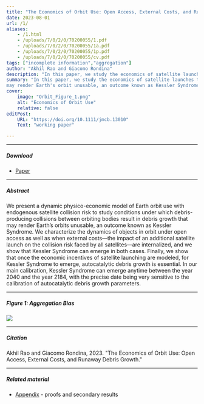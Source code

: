 ```yaml
---
title: "The Economics of Orbit Use: Open Access, External Costs, and Runaway Debris Growth" 
date: 2023-08-01
url: /1/
aliases: 
    - /1.html
    - /uploads/7/0/2/0/70200055/1.pdf
    - /uploads/7/0/2/0/70200055/1a.pdf
    - /uploads/7/0/2/0/70200055/1p.pdf
    - /uploads/7/0/2/0/70200055/cv.pdf
tags: ["incomplete information","aggregation"]
author: "Akhil Rao and Giacomo Rondina"
description: "In this paper, we study the economics of satellite launches to understand the impact of the collision risk externality on the dynamics of orbit use." 
summary: "In this paper, we study the economics of satellite launches to understand the impact of the collision risk externality on the dynamics of orbit use. We show that autocatalytic debris growth
may render Earth's orbit unusable, an outcome known as Kessler Syndrome. In our benchmark calibration, Kessler Syndrome can emerge anytime between the year 2040 and the year 2184," 
cover:
    image: "Orbit_Figure_1.png"
    alt: "Economics of Orbit Use"
    relative: false
editPost:
    URL: "https://doi.org/10.1111/jmcb.13010"
    Text: "working paper"

---
```


---

##### Download

+ [Paper](/static/Economics_Orbit_Use.pdf)

---

##### Abstract

We present a dynamic physico-economic model of Earth orbit use with endogenous satellite
collision risk to study conditions under which debris-producing collisions between orbiting bodies
result in debris growth that may render Earth’s orbits unusable, an outcome known as Kessler Syndrome.
We characterize the dynamics of objects in orbit under open access as well as when external
costs—the impact of an additional satellite launch on the collision risk faced by all satellites—are
internalized, and we show that Kessler Syndrome can emerge in both cases. Finally, we show that
once the economic incentives of satellite launching are modeled, for Kessler Syndrome to emerge,
autocatalytic debris growth is essential. In our main calibration, Kessler Syndrome can emerge
anytime between the year 2040 and the year 2184, with the precise date being very sensitive to the
calibration of autocatalytic debris growth parameters.

---

##### Figure 1: Aggregation Bias

![](/static/Orbit_Figure_1.png)

---

##### Citation

Akhil Rao and Giacomo Rondina, 2023. "The Economics of Orbit Use: Open Access, External Costs, and Runaway Debris Growth." 

---

##### Related material

+ [Appendix](/static/Orbit_Use_Appendix.pdf) - proofs and secondary results
